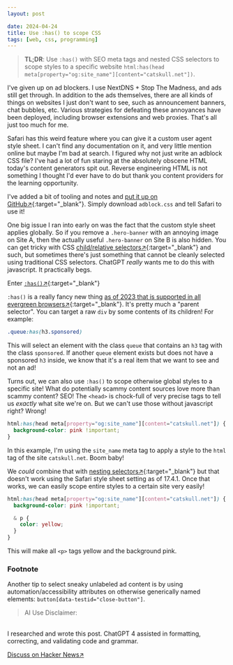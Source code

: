 ```yaml
---
layout: post

date: 2024-04-24
title: Use :has() to scope CSS
tags: [web, css, programming]
---
```


> **TL;DR**: Use `:has()` with SEO meta tags and nested CSS selectors to scope styles to a specific website `html:has(head meta[property="og:site_name"][content="catskull.net"])`.

I've given up on ad blockers. I use NextDNS + Stop The Madness, and ads still get through. In addition to the ads themselves, there are all kinds of things on websites I just don't want to see, such as announcement banners, chat bubbles, etc. Various strategies for defeating these annoyances have been deployed, including browser extensions and web proxies. That's all just too much for me.

Safari has this weird feature where you can give it a custom user agent style sheet. I can't find any documentation on it, and very little mention online but maybe I'm bad at search. I figured why not just write an adblock CSS file? I've had a lot of fun staring at the absolutely obscene HTML today's content generators spit out. Reverse engineering HTML is not something I thought I'd ever have to do but thank you content providers for the learning opportunity.

I've added a bit of tooling and notes and [put it up on GitHub↗](https://github.com/catskull/adblock.css){:target="_blank"}. Simply download `adblock.css` and tell Safari to use it!

One big issue I ran into early on was the fact that the custom style sheet applies globally. So if you remove a `.hero-banner` with an annoying image on Site A, then the actually useful `.hero-banner` on Site B is also hidden. You can get tricky with CSS [child/relative selectors↗](https://developer.mozilla.org/en-US/docs/Web/CSS/CSS_selectors/Selector_structure#relative_selector){:target="_blank"} and such, but sometimes there's just something that cannot be cleanly selected using traditional CSS selectors. ChatGPT _really_ wants me to do this with javascript. It practically begs.

Enter [`:has()`↗](https://developer.mozilla.org/en-US/docs/Web/CSS/:has){:target="_blank"}

`:has()` is a really fancy new thing [as of 2023 that is supported in all evergreen browsers↗](https://developer.mozilla.org/en-US/docs/Web/CSS/:has#browser_compatibility){:target="_blank"}. It's pretty much a "parent selector". You can target a raw `div` by some contents of its children! For example:

```css
.queue:has(h3.sponsored)
```

This will select an element with the class `queue` that contains an `h3` tag with the class `sponsored`. If another `queue` element exists but does not have a sponsored `h3` inside, we know that it's a real item that we want to see and not an ad!

Turns out, we can also use `:has()` to scope otherwise global styles to a specific site! What do potentially scammy content sources love more than scammy content? SEO! The `<head>` is chock-full of very precise tags to tell us _exactly_ what site we're on. But we can't use those without javascript right? Wrong!

```css
html:has(head meta[property="og:site_name"][content="catskull.net"]) {
  background-color: pink !important;
}
```

In this example, I'm using the `site_name` meta tag to apply a style to the `html` tag of the site `catskull.net`. Boom baby!

We _could_ combine that with [nesting selectors↗](https://developer.mozilla.org/en-US/docs/Web/CSS/Nesting_selector){:target="_blank"} but that doesn't work using the Safari style sheet setting as of 17.4.1. Once that works, we can easily scope entire styles to a certain site very easily!

```css
html:has(head meta[property="og:site_name"][content="catskull.net"]) {
  background-color: pink !important;

  & p {
    color: yellow;
  } 
}
``` 

This will make all `<p>` tags yellow and the background pink.

### Footnote

Another tip to select sneaky unlabeled ad content is by using automation/accessibility attributes on otherwise generically named elements: `button[data-testid="close-button"]`.

> AI Use Disclaimer:
<br>
I researched and wrote this post. ChatGPT 4 assisted in formatting, correcting, and validating code and grammar.

[Discuss on Hacker News↗](https://news.ycombinator.com/item?id=40159280)
